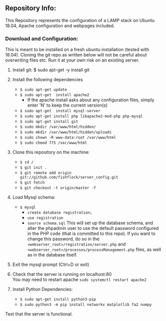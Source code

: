 ## Repository Info:
This Repository represents the configuration of a LAMP stack on Ubuntu 18.04,  Apache configuration and webpages included.



### Download and Configuration:
This is meant to be installed on a fresh ubuntu installation (tested with 18.04).  Cloning the git repo as written below will not be careful about overwriting files etc. Run it at your own risk on an existing server.

1. Install git: $ sudo apt-get -y install git
2. Install the following dependencies
	- `$ sudo apt-get update`
	- `$ sudo apt-get  install apache2`
		- If the apache install asks about any configuration files, simply enter 'N' to keep the current version(s)
	- `$ sudo apt-get  install mysql-server`
	- `$ sudo apt-get install php libapache2-mod-php php-mysql`
	- `$ sudo apt-get install git`
	- `$ sudo mkdir /var/www/html/hidden/`
	- `$ sudo mkdir /var/www/html/hidden/uploads`
	- `$ sudo chown -R www-data:root /var/www/html`
	- `$ sudo chmod 775 /var/www/html`

	
3. Clone this repository on the machine:
	- `$ cd /`
	- `$ git init .`
	- `$ git remote add origin git://github.com/fishflock/server_config.git`
	- `$ git fetch`
	- `$ git checkout -t origin/master -f`
4. Load Mysql schema:
	- `$ mysql`
		- `create database registration;`
		- `use registration`
		- `source schema.sql`
	This will set up the database schema, and alter the phpadmin user to use the default password configured in the PHP code (that is committed to this repo).  If you want to change this password, do so in the `<webserver_root>/registration/server.php` and `<webserver_root>/processes/processManagement.php` files, as well as in the database itself.

5. Exit the mysql prompt (Ctrl+D or exit)

6. Check that the server is running on localhost:80  
You may need to restart apache `sudo systemctl restart apache2`

7. Install Python Dependencies:
	- `$ sudo apt-get install python3-pip`
	- `$ sudo python3 -m pip install networkx matplotlib fa2 numpy`

Test that the server is functional.




